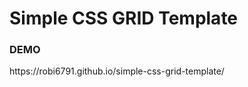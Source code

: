 <h1>Simple CSS GRID Template</h1>

<h3>DEMO</h3>  https://robi6791.github.io/simple-css-grid-template/
